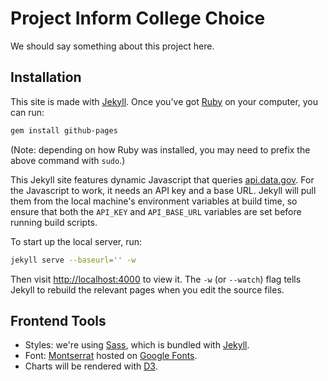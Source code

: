 # Project Inform College Choice
We should say something about this project here.

## Installation
This site is made with [Jekyll]. Once you've got [Ruby] on your computer, you
can run:

```sh
gem install github-pages
```

(Note: depending on how Ruby was installed, you may need to prefix the above
command with `sudo`.)

This Jekyll site features dynamic Javascript that queries [api.data.gov](https://api.data.gov/). For the Javascript to work, it needs an
API key and a base URL. Jekyll will pull them from the local machine's
environment variables at build time, so ensure that both the `API_KEY` and
`API_BASE_URL` variables are set before running build scripts.

To start up the local server, run:

```sh
jekyll serve --baseurl='' -w
```

Then visit [http://localhost:4000](http://localhost:4000) to view it. The `-w`
(or `--watch`) flag tells Jekyll to rebuild the relevant pages when you edit
the source files.

## Frontend Tools
- Styles: we're using [Sass], which is bundled with [Jekyll].
- Font: [Montserrat] hosted on [Google Fonts](https://www.google.com/fonts/).
- Charts will be rendered with [D3].

[Montserrat]: https://www.google.com/fonts/specimen/Montserrat
[Jekyll]: http://jekyllrb.com/
[Sass]: http://sass-lang.com/
[D3]: http://d3js.org/
[Ruby]: https://www.ruby-lang.org/
 
